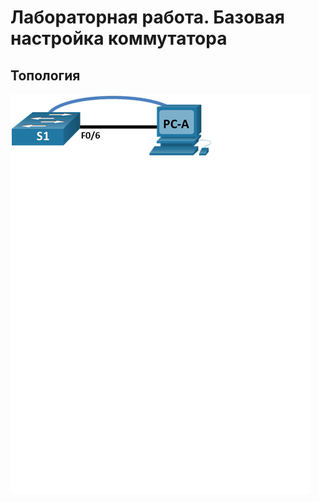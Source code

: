 # Лабораторная работа. Базовая настройка коммутатора 

## Топология

![](lab01/picture/1Безымянный.png)
